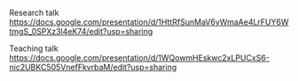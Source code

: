 Research talk
https://docs.google.com/presentation/d/1HttRfSunMaV6yWmaAe4LrFUY6WtmgS_0SPXz3l4eK74/edit?usp=sharing


Teaching talk
https://docs.google.com/presentation/d/1WQowmHEskwc2xLPUCxS6-nic2UBKC505VnefFkvrbaM/edit?usp=sharing
